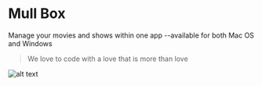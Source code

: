 # Mull Box 
Manage your movies and shows within one app --available for both Mac OS and Windows


> We love to code with a love that is more than love

![alt text](http://url/to/mullbox.PNG)
